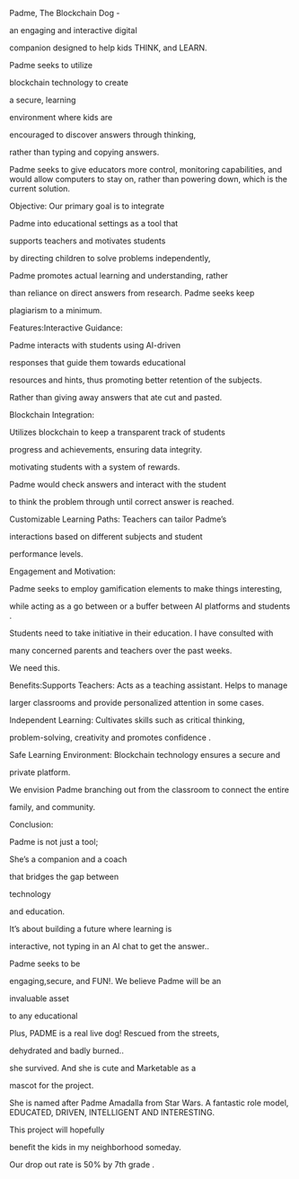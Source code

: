 Padme, The Blockchain Dog -

an engaging and interactive digital 

companion designed to help kids THINK, and LEARN. 

Padme  seeks to utilize 

blockchain technology to create 

a secure, learning

environment where kids  are

encouraged to discover answers through  thinking, 

rather than typing and copying answers. 

Padme seeks to give educators more control, monitoring capabilities, and would allow computers to stay on, rather than powering down, which is the current solution.



Objective: Our primary goal is to integrate 

Padme into educational settings as a tool that

supports teachers and motivates students

by directing children to solve problems independently,

Padme promotes actual  learning and understanding, rather

than reliance on direct answers from research.  Padme seeks keep

plagiarism to a minimum. 



Features:Interactive Guidance: 

Padme interacts with students using AI-driven

responses that guide them towards educational 

resources and hints, thus promoting better retention of the subjects.

Rather than giving away answers that ate cut and pasted.



Blockchain Integration:

Utilizes blockchain to keep a transparent track of students

progress and achievements, ensuring data integrity. 

 motivating students with a system of rewards. 

Padme would check answers and interact with the student 

to think the problem through until correct answer is reached. 



Customizable Learning Paths: Teachers can tailor Padme’s

interactions based on different subjects and student 

performance levels.

Engagement and Motivation: 

Padme seeks to employ gamification elements to make things interesting, 

while acting as a go between or a buffer between AI platforms and students .

 Students  need to take initiative in their education. I have consulted with 

many concerned parents and teachers over the past weeks. 

We need this.  



Benefits:Supports Teachers: Acts as a teaching assistant. Helps to manage

larger classrooms and provide personalized attention in some cases.



Independent Learning: Cultivates skills such as critical thinking, 

problem-solving, creativity and promotes confidence .



Safe Learning Environment: Blockchain technology ensures a secure and 

private platform.



We  envision Padme branching out from the classroom to connect the entire

family, and  community. 

Conclusion: 

Padme is not just a tool; 

She’s  a companion and a coach

that bridges the gap between

technology

and education. 

It’s about building a future where learning is 

interactive, not typing in an AI chat to get the answer..

Padme seeks to be 

engaging,secure, and FUN!. We believe Padme will be an 

invaluable asset 

to any educational 



Plus, PADME is a real live dog! Rescued from the streets,

dehydrated and badly burned..

she survived. And she is cute and Marketable as a 

mascot for the project.

She is named after Padme Amadalla from Star Wars. A fantastic role model, EDUCATED, DRIVEN, INTELLIGENT AND INTERESTING.

This project will hopefully 

benefit  the kids in  my neighborhood someday.

Our drop out rate is 50% by 7th grade .

